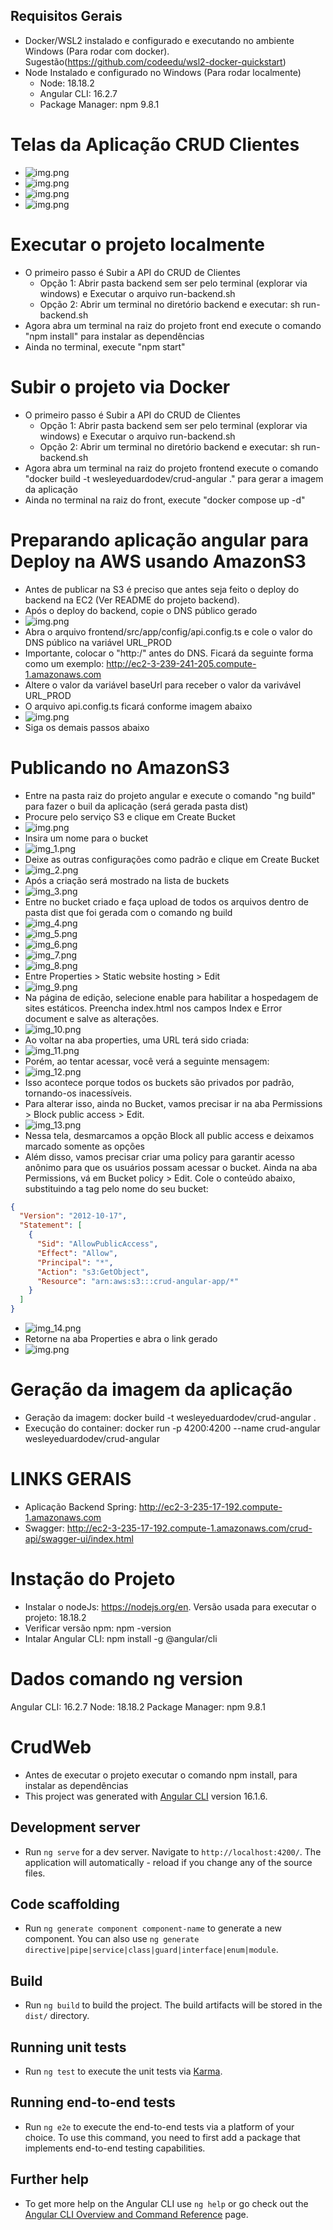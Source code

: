 
## Requisitos Gerais
- Docker/WSL2 instalado e configurado e executando no ambiente Windows (Para rodar com docker). Sugestão(https://github.com/codeedu/wsl2-docker-quickstart)
- Node Instalado e configurado no Windows (Para rodar localmente)
  - Node: 18.18.2
  - Angular CLI: 16.2.7
  - Package Manager: npm 9.8.1

# Telas da Aplicação CRUD Clientes
- ![img.png](resource/readme/home.png)
- ![img.png](resource/readme/create.png)
- ![img.png](resource/readme/listagem.png)
- ![img.png](resource/readme/delete.png)

# Executar o projeto localmente
- O primeiro passo é Subir a API do CRUD de Clientes
  - Opção 1: Abrir pasta backend sem ser pelo terminal (explorar via windows) e Executar o arquivo run-backend.sh
  - Opção 2: Abrir um terminal no diretório backend e executar: sh run-backend.sh
- Agora abra um terminal na raiz do projeto front end execute o comando "npm install" para instalar as dependências
- Ainda no terminal, execute "npm start"

# Subir o projeto via Docker
- O primeiro passo é Subir a API do CRUD de Clientes
  - Opção 1: Abrir pasta backend sem ser pelo terminal (explorar via windows) e Executar o arquivo run-backend.sh
  - Opção 2: Abrir um terminal no diretório backend e executar: sh run-backend.sh
- Agora abra um terminal na raiz do projeto frontend execute o comando "docker build -t wesleyeduardodev/crud-angular ." para gerar a imagem da aplicação
- Ainda no terminal na raiz do front, execute "docker compose up -d"

# Preparando aplicação angular para Deploy na AWS usando AmazonS3
- Antes de publicar na S3 é preciso que antes seja feito o deploy do backend na EC2 (Ver README do projeto backend).
- Após o deploy do backend, copie o DNS público gerado
- ![img.png](resource/readme/ec2.png)
- Abra o arquivo frontend/src/app/config/api.config.ts e cole o valor do DNS público na variável URL_PROD
- Importante, colocar o "http:/" antes do DNS. Ficará da seguinte forma como um exemplo: http://ec2-3-239-241-205.compute-1.amazonaws.com
- Altere o valor da variável baseUrl para receber o valor da varivável URL_PROD
- O arquivo api.config.ts ficará conforme imagem abaixo
- ![img.png](resource/readme/config.png)
- Siga os demais passos abaixo

# Publicando no AmazonS3
- Entre na pasta raiz do projeto angular e execute o comando "ng build" para fazer o buil da aplicação (será gerada  pasta dist)
- Procure pelo serviço S3 e clique em Create Bucket
- ![img.png](resource/readme/img.png)
- Insira um nome para o bucket
- ![img_1.png](resource/readme/img_1.png)
- Deixe as outras configurações como padrão e clique em Create Bucket 
- ![img_2.png](resource/readme/img_2.png)
- Após a criação será mostrado na lista de buckets
- ![img_3.png](resource/readme/img_3.png)
- Entre no bucket criado e faça upload de todos os arquivos dentro de pasta dist que foi gerada com o comando ng build
- ![img_4.png](resource/readme/img_4.png)
- ![img_5.png](resource/readme/img_5.png)
- ![img_6.png](resource/readme/img_6.png)
- ![img_7.png](resource/readme/img_7.png)
- ![img_8.png](resource/readme/img_8.png)
- Entre Properties > Static website hosting > Edit
- ![img_9.png](resource/readme/img_9.png)
- Na página de edição, selecione enable para habilitar a hospedagem de sites estáticos. Preencha index.html nos campos Index e Error document e salve as alterações.
- ![img_10.png](resource/readme/img_10.png)
- Ao voltar na aba properties, uma URL terá sido criada:
- ![img_11.png](resource/readme/img_11.png)
- Porém, ao tentar acessar, você verá a seguinte mensagem:
- ![img_12.png](resource/readme/img_12.png)
- Isso acontece porque todos os buckets são privados por padrão, tornando-os inacessíveis.
- Para alterar isso, ainda no Bucket, vamos precisar ir na aba Permissions > Block public access > Edit.
- ![img_13.png](resource/readme/img_13.png)
- Nessa tela, desmarcamos a opção Block all public access e deixamos marcado somente as opções
- Além disso, vamos precisar criar uma policy para garantir acesso anônimo para que os usuários possam acessar o bucket. Ainda na aba Permissions, vá em Bucket policy > Edit. Cole o conteúdo abaixo, substituindo a tag pelo nome do seu bucket:

```json
{
  "Version": "2012-10-17",
  "Statement": [
    {
      "Sid": "AllowPublicAccess",
      "Effect": "Allow",
      "Principal": "*",
      "Action": "s3:GetObject",
      "Resource": "arn:aws:s3:::crud-angular-app/*"
    }
  ]
}
```

- ![img_14.png](resource/readme/img_14.png)
- Retorne na aba Properties e abra o link gerado
- ![img.png](resource/readme/link.png)


# Geração da imagem da aplicação
- Geração da imagem: docker build -t wesleyeduardodev/crud-angular .
- Execução do container: docker run -p 4200:4200 --name crud-angular wesleyeduardodev/crud-angular

# LINKS GERAIS
- Aplicação Backend Spring: http://ec2-3-235-17-192.compute-1.amazonaws.com
- Swagger: http://ec2-3-235-17-192.compute-1.amazonaws.com/crud-api/swagger-ui/index.html

# Instação do Projeto
- Instalar o nodeJs: https://nodejs.org/en. Versão usada para executar o projeto: 18.18.2
- Verificar versão npm: npm -version
- Intalar Angular CLI: npm install -g @angular/cli

# Dados comando ng version
Angular CLI: 16.2.7
Node: 18.18.2
Package Manager: npm 9.8.1

# CrudWeb

- Antes de executar o projeto executar o comando npm install, para instalar as dependências
- This project was generated with [Angular CLI](https://github.com/angular/angular-cli) version 16.1.6.

## Development server

- Run `ng serve` for a dev server. Navigate to `http://localhost:4200/`. The application will automatically - reload if you change any of the source files.

## Code scaffolding

- Run `ng generate component component-name` to generate a new component. You can also use `ng generate directive|pipe|service|class|guard|interface|enum|module`.

## Build

- Run `ng build` to build the project. The build artifacts will be stored in the `dist/` directory.

## Running unit tests

- Run `ng test` to execute the unit tests via [Karma](https://karma-runner.github.io).

## Running end-to-end tests

- Run `ng e2e` to execute the end-to-end tests via a platform of your choice. To use this command, you need to first add a package that implements end-to-end testing capabilities.

## Further help

- To get more help on the Angular CLI use `ng help` or go check out the [Angular CLI Overview and Command Reference](https://angular.io/cli) page.
